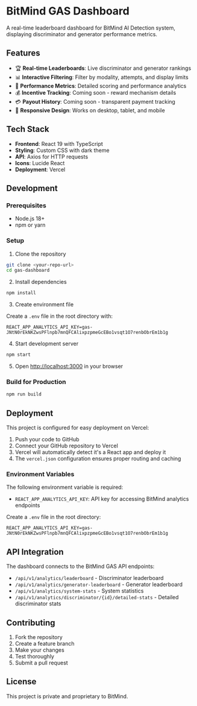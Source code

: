 # BitMind GAS Dashboard

A real-time leaderboard dashboard for BitMind AI Detection system, displaying discriminator and generator performance metrics.

## Features

- 🏆 **Real-time Leaderboards**: Live discriminator and generator rankings
- 📊 **Interactive Filtering**: Filter by modality, attempts, and display limits
- 🎯 **Performance Metrics**: Detailed scoring and performance analytics
- 💰 **Incentive Tracking**: Coming soon - reward mechanism details
- 💳 **Payout History**: Coming soon - transparent payment tracking
- 📱 **Responsive Design**: Works on desktop, tablet, and mobile

## Tech Stack

- **Frontend**: React 19 with TypeScript
- **Styling**: Custom CSS with dark theme
- **API**: Axios for HTTP requests
- **Icons**: Lucide React
- **Deployment**: Vercel

## Development

### Prerequisites

- Node.js 18+
- npm or yarn

### Setup

1. Clone the repository

```bash
git clone <your-repo-url>
cd gas-dashboard
```

2. Install dependencies

```bash
npm install
```

3. Create environment file

Create a `.env` file in the root directory with:

```
REACT_APP_ANALYTICS_API_KEY=gas-JNtN0rEkNKZwsPFlnpb7mnQFCAlixpzpmeGcEBo1vsqt1O7renbObrEm1b1g
```

4. Start development server

```bash
npm start
```

5. Open [http://localhost:3000](http://localhost:3000) in your browser

### Build for Production

```bash
npm run build
```

## Deployment

This project is configured for easy deployment on Vercel:

1. Push your code to GitHub
2. Connect your GitHub repository to Vercel
3. Vercel will automatically detect it's a React app and deploy it
4. The `vercel.json` configuration ensures proper routing and caching

### Environment Variables

The following environment variable is required:

- `REACT_APP_ANALYTICS_API_KEY`: API key for accessing BitMind analytics endpoints

Create a `.env` file in the root directory:

```
REACT_APP_ANALYTICS_API_KEY=gas-JNtN0rEkNKZwsPFlnpb7mnQFCAlixpzpmeGcEBo1vsqt1O7renbObrEm1b1g
```

## API Integration

The dashboard connects to the BitMind GAS API endpoints:

- `/api/v1/analytics/leaderboard` - Discriminator leaderboard
- `/api/v1/analytics/generator-leaderboard` - Generator leaderboard
- `/api/v1/analytics/system-stats` - System statistics
- `/api/v1/analytics/discriminator/{id}/detailed-stats` - Detailed discriminator stats

## Contributing

1. Fork the repository
2. Create a feature branch
3. Make your changes
4. Test thoroughly
5. Submit a pull request

## License

This project is private and proprietary to BitMind.
